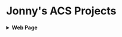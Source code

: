 # Jonny's ACS Projects
<details><summary><strong> Web Page </strong></summary>
  <p>
* _WebPage_ [here](https://wisejj.github.io/VacationPage/chinaPage/)
   
   <details>
* _Lightning_ [here](https://wisejj.github.io/lightning2/)
* _Dice_ (Bug with array lists) [here](https://wisejj.github.io/dice3/)
* _Chemotaxis_ (Bug with array lists) [here](https://wisejj.github.io/chemotaxis4/)
*_StarField_ (Bug with array lists) [here](https://wisejj.github.io/starfield5/)
*_CollegePresentation_  [here](https://wisejj.github.io/CollegePresentation/file.html)
```Java
 public void lightning1(){
    stroke(255,255,0);
  while(endX<=900){
  endX = startX + (int)(Math.random()*9);
  endY = startY + (int)((Math.random()*60)-30);
  line(startX, startY, endX, endY);
  startX= endX;
  startY = endY;
  }
```
